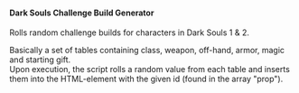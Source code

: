 #### Dark Souls Challenge Build Generator

Rolls random challenge builds for characters in Dark Souls 1 & 2.  

Basically a set of tables containing class, weapon, off-hand, armor, magic and starting gift.  
Upon execution, the script rolls a random value from each table and inserts them into the HTML-element
with the given id (found in the array "prop").

